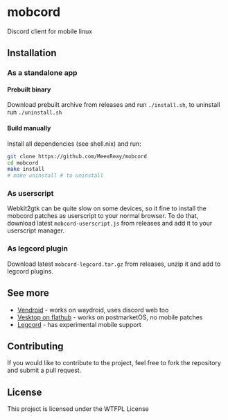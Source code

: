 # mobcord

Discord client for mobile linux

## Installation

### As a standalone app

#### Prebuilt binary

Download prebuilt archive from releases and run `./install.sh`, to uninstall run `./uninstall.sh`

#### Build manually

Install all dependencies (see shell.nix) and run:

```sh
git clone https://github.com/MeexReay/mobcord
cd mobcord
make install
# make uninstall # to uninstall
```

### As userscript

Webkit2gtk can be quite slow on some devices, so it fine to install the mobcord patches as userscript to your normal browser.
To do that, download latest `mobcord-userscript.js` from releases and add it to your userscript manager.

### As legcord plugin

Download latest `mobcord-legcord.tar.gz` from releases, unzip it and add to legcord plugins.

## See more

- [Vendroid](https://github.com/Vencord/Vendroid) - works on waydroid, uses discord web too
- [Vesktop on flathub](https://flathub.org/apps/dev.vencord.Vesktop) - works on postmarketOS, no mobile patches
- [Legcord](https://github.com/Legcord/Legcord) - has experimental mobile support

## Contributing

If you would like to contribute to the project, feel free to fork the repository and submit a pull request.

## License

This project is licensed under the WTFPL License
